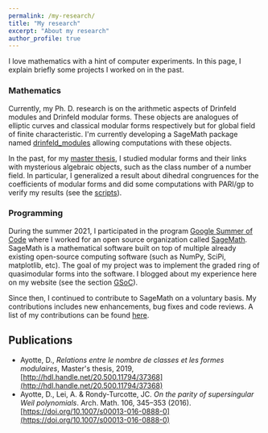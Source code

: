 ```yaml
---
permalink: /my-research/
title: "My research"
excerpt: "About my research"
author_profile: true
---
```


I love mathematics with a hint of computer experiments. In this page, I explain briefly some projects I worked on in the past.

### Mathematics

Currently, my Ph. D. research is on the arithmetic aspects of Drinfeld modules and Drinfeld modular forms. These objects are analogues of elliptic curves and classical modular forms respectively but for global field of finite characteristic. I'm currently developing a SageMath package named [drinfeld_modules](https://github.com/DavidAyotte/drinfeld_modules) allowing computations with these objects.

In the past, for my [master thesis](http://hdl.handle.net/20.500.11794/37368), I studied modular forms and their links with mysterious algebraic objects, such as the class number of a number field. In particular, I generalized a result about dihedral congruences for the coefficients of modular forms and did some computations with PARI/gp to verify my results (see the [scripts](https://github.com/DavidAyotte/sym2-dihedral)).

### Programming

During the summer 2021, I participated in the program [Google Summer of Code](https://summerofcode.withgoogle.com/) where I worked for an open source organization called [SageMath](https://www.sagemath.org/). SageMath is a mathematical software built on top of multiple already existing open-source computing software (such as NumPy, SciPi, matplotlib, etc). The goal of my project was to implement the graded ring of quasimodular forms into the software. I blogged about my experience here on my website (see the section [GSoC](/gsoc-blog/)).

Since then, I continued to contribute to SageMath on a voluntary basis. My contributions includes new enhancements, bug fixes and code reviews. A list of my contributions can be found [here](https://trac.sagemath.org/query?status=closed&status=needs_info&status=needs_review&status=needs_work&status=new&status=positive_review&author=~David+Ayotte&or&reviewer=~David+Ayotte&max=150&col=id&col=summary&col=status&col=owner&col=type&col=priority&col=milestone&order=priority).

## Publications

* Ayotte, D., *Relations entre le nombre de classes et les formes modulaires*, Master's thesis, 2019, [http://hdl.handle.net/20.500.11794/37368](http://hdl.handle.net/20.500.11794/37368)
* Ayotte, D., Lei, A. & Rondy-Turcotte, JC. *On the parity of supersingular Weil polynomials*. Arch. Math. 106, 345–353 (2016). [https://doi.org/10.1007/s00013-016-0888-0](https://doi.org/10.1007/s00013-016-0888-0)
